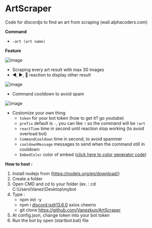 # ArtScraper
Code for discordjs to find an art from scraping (wall.alphacoders.com)

**Command**
- `-art (art name)`

**Feature**

![image](https://user-images.githubusercontent.com/91197642/182112318-1cbc3121-d2aa-4cde-b3f6-83e0acd95208.png)

- Scraping every art result with max 30 images
- ◀️, ▶️, 🔀 reaction to display other result

![image](https://user-images.githubusercontent.com/91197642/182110985-526c0400-6d56-4713-bb6a-454012967699.png)

- Command cooldown to avoid spam

![image](https://user-images.githubusercontent.com/91197642/182111093-9bfc70e8-5a89-4ed0-971b-0426e010a1fe.png)

- Costomize your own thing
    - `token` for your bot token (how to get it? go youtube)
    - `prefix` default is `-`, you can like `!` so the command will be `!art`
    - `reactTime` time in second until reaction stop working (to avoid overload bot)
    - `CommandCooldown` time in second, to avoid spammer
    - `cooldownMessage` messages to send when the command still in cooldown
    - `EmbedColor` color of embed ([click here to color generator code](https://www.rapidtables.com/web/color/RGB_Color.html))

**How to host :**
1. Install nodejs from (https://nodejs.org/en/download/)
2. Create a folder
3. Open CMD and cd to your folder (ex. : cd C:\Users\Vanez\Desktop\mybot
4. Type :
      - npm init -y
      - npm i discord.js@13.6.0 axios cheerio
      - git clone https://github.com/Vanezkun/ArtScraper
5. At config.json, change token into your bot token
6. Run the bot by open (startbot.bat) file

